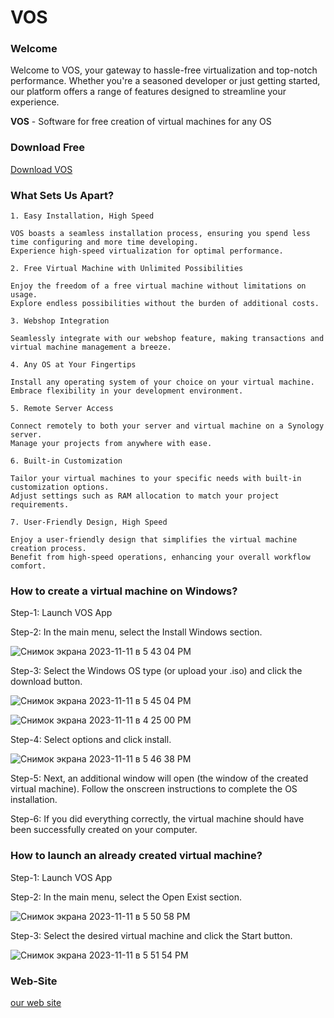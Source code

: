 # VOS

### Welcome
Welcome to VOS, your gateway to hassle-free virtualization and top-notch performance. Whether you're a seasoned developer or just getting started, our platform offers a range of features designed to streamline your experience.

**VOS** - Software for free creation of virtual machines for any OS

### Download Free

[Download VOS](https://github.com/Santas7/VOS/blob/main/DOWNLOAD.md)

### What Sets Us Apart?

    1. Easy Installation, High Speed
    
    VOS boasts a seamless installation process, ensuring you spend less time configuring and more time developing.
    Experience high-speed virtualization for optimal performance.
    
    2. Free Virtual Machine with Unlimited Possibilities
    
    Enjoy the freedom of a free virtual machine without limitations on usage.
    Explore endless possibilities without the burden of additional costs.
    
    3. Webshop Integration
    
    Seamlessly integrate with our webshop feature, making transactions and virtual machine management a breeze.
    
    4. Any OS at Your Fingertips
    
    Install any operating system of your choice on your virtual machine.
    Embrace flexibility in your development environment.
    
    5. Remote Server Access
    
    Connect remotely to both your server and virtual machine on a Synology server.
    Manage your projects from anywhere with ease.
    
    6. Built-in Customization
    
    Tailor your virtual machines to your specific needs with built-in customization options.
    Adjust settings such as RAM allocation to match your project requirements.
    
    7. User-Friendly Design, High Speed
    
    Enjoy a user-friendly design that simplifies the virtual machine creation process.
    Benefit from high-speed operations, enhancing your overall workflow comfort.

### How to create a virtual machine on Windows?

Step-1: Launch VOS App

Step-2: In the main menu, select the Install Windows section.

![Снимок экрана 2023-11-11 в 5 43 04 PM](https://github.com/Santas7/VOS/assets/86359412/2817d5ed-9ff8-44f6-be04-6d312202f7bf)

Step-3: Select the Windows OS type (or upload your .iso) and click the download button.

![Снимок экрана 2023-11-11 в 5 45 04 PM](https://github.com/Santas7/VOS/assets/86359412/664f2e68-8276-4b62-935d-d1be3bc5730e)

![Снимок экрана 2023-11-11 в 4 25 00 PM](https://github.com/Santas7/VOS/assets/86359412/31b81210-d784-4e29-9526-8b969fed2df8)


Step-4: Select options and click install.

![Снимок экрана 2023-11-11 в 5 46 38 PM](https://github.com/Santas7/VOS/assets/86359412/8763b315-0dce-4fec-a72c-4d71a4cd5ff6)

Step-5: Next, an additional window will open (the window of the created virtual machine). Follow the onscreen instructions to complete the OS installation.

Step-6: If you did everything correctly, the virtual machine should have been successfully created on your computer.

### How to launch an already created virtual machine?

Step-1: Launch VOS App

Step-2: In the main menu, select the Open Exist section.

![Снимок экрана 2023-11-11 в 5 50 58 PM](https://github.com/Santas7/VOS/assets/86359412/17c556e9-0164-49de-ac81-ccedfa4b21ca)

Step-3: Select the desired virtual machine and click the Start button.

![Снимок экрана 2023-11-11 в 5 51 54 PM](https://github.com/Santas7/VOS/assets/86359412/a5521141-8287-463d-8294-5bbb75785b70)

### Web-Site
[our web site](https://vos.framer.website/)
